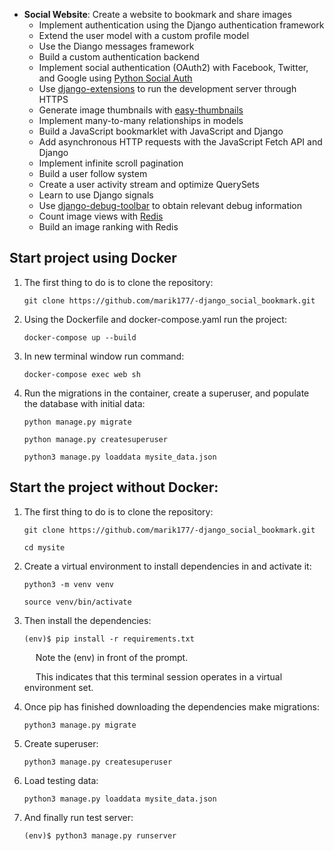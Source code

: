 - **Social Website**: Create a website to bookmark and share images
  - Implement authentication using the Django authentication framework
  - Extend the user model with a custom profile model
  - Use the Diango messages framework
  - Build a custom authentication backend
  - Implement social authentication (OAuth2) with Facebook, Twitter, and Google using [Python Social Auth](https://github.com/python-social-auth/social-app-django)
  - Use [django-extensions](https://github.com/django-extensions/django-extensions) to run the development server through HTTPS
  - Generate image thumbnails with [easy-thumbnails](https://github.com/SmileyChris/easy-thumbnails)
  - Implement many-to-many relationships in models
  - Build a JavaScript bookmarklet with JavaScript and Django
  - Add asynchronous HTTP requests with the JavaScript Fetch API and Django
  - Implement infinite scroll pagination
  - Build a user follow system
  - Create a user activity stream and optimize QuerySets
  - Learn to use Django signals
  - Use [django-debug-toolbar](https://github.com/jazzband/django-debug-toolbar) to obtain relevant debug information
  - Count image views with [Redis](https://redis.io/)
  - Build an image ranking with Redis


## Start project using Docker
1. The first thing to do is to clone the repository:
    ```
    git clone https://github.com/marik177/-django_social_bookmark.git
   ```
2. Using the Dockerfile and docker-compose.yaml run the project:
   ```
   docker-compose up --build
   ```
3. In new terminal window run command:
   ````
   docker-compose exec web sh
   ````
4. Run the migrations in the container, create a superuser, and populate the database with initial data:
   ````
   python manage.py migrate
   
   python manage.py createsuperuser
   
   python3 manage.py loaddata mysite_data.json
   ````



## Start the project without Docker:
1. The first thing to do is to clone the repository:
    ```
    git clone https://github.com/marik177/-django_social_bookmark.git
    
    cd mysite
    ```
2. Create a virtual environment to install dependencies in and activate it:
    ```
    python3 -m venv venv
   
    source venv/bin/activate
    ```   
3. Then install the dependencies:
    ```
   (env)$ pip install -r requirements.txt
    ```
    &emsp; Note the (env) in front of the prompt.

    &emsp; This indicates that this terminal session operates in a virtual environment set.


4. Once pip has finished downloading the dependencies make migrations:
    ```
    python3 manage.py migrate
    ```
5. Create superuser:
    ````
    python3 manage.py createsuperuser
    ````
   
6. Load testing data:
    ````
    python3 manage.py loaddata mysite_data.json
    `````

7. And finally run test server:
    ````
    (env)$ python3 manage.py runserver
